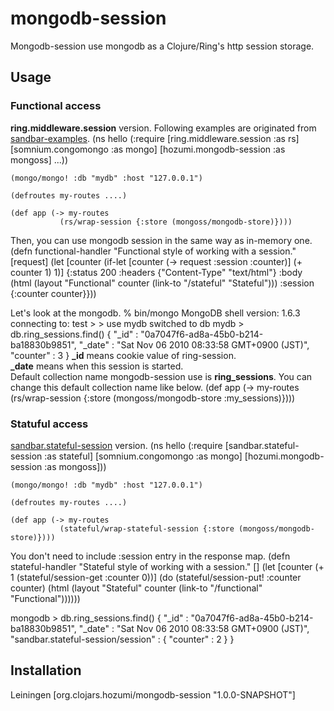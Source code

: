 # mongodb-session

Mongodb-session use mongodb as a Clojure/Ring's http session storage.

## Usage
### Functional access
**ring.middleware.session** version. Following examples are originated from [sandbar-examples](https://github.com/brentonashworth/sandbar-examples/blob/master/sessions/src/sandbar/examples/session_demo.clj).
    (ns hello
      (:require [ring.middleware.session :as rs]
                [somnium.congomongo :as mongo]
                [hozumi.mongodb-session :as mongoss]
	        ...))
	    
    (mongo/mongo! :db "mydb" :host "127.0.0.1")

    (defroutes my-routes ....)
    
    (def app (-> my-routes
               (rs/wrap-session {:store (mongoss/mongodb-store)})))

Then, you can use mongodb session in the same way as in-memory one.
    (defn functional-handler
      "Functional style of working with a session."
      [request]
      (let [counter (if-let [counter (-> request :session :counter)]
                      (+ counter 1)
                      1)]
        {:status 200
         :headers {"Content-Type" "text/html"}
         :body (html
                (layout "Functional" counter (link-to "/stateful" "Stateful")))
         :session {:counter counter}}))

Let's look at the mongodb.
    % bin/mongo
    MongoDB shell version: 1.6.3
    connecting to: test
    >
    > use mydb
    switched to db mydb
    > db.ring_sessions.find()
    { "_id" : "0a7047f6-ad8a-45b0-b214-ba18830b9851", "_date" : "Sat Nov 06 2010 08:33:58 GMT+0900 (JST)", "counter" : 3 }
**_id** means cookie value of ring-session.<br>
**_date** means when this session is started.<br>
Default collection name mongodb-session use is **ring_sessions**. You can change this default collection name like below.
    (def app (-> my-routes
               (rs/wrap-session {:store (mongoss/mongodb-store :my_sessions)})))

### Statuful access
[sandbar.stateful-session](https://github.com/brentonashworth/sandbar) version.
    (ns hello
      (:require [sandbar.stateful-session :as stateful]
                [somnium.congomongo :as mongo]
                [hozumi.mongodb-session :as mongoss]))
	    
    (mongo/mongo! :db "mydb" :host "127.0.0.1")
    
    (defroutes my-routes ....)

    (def app (-> my-routes
               (stateful/wrap-stateful-session {:store (mongoss/mongodb-store)})))
You don't need to include :session entry in the response map.
    (defn stateful-handler
      "Stateful style of working with a session."
      []
      (let [counter (+ 1 (stateful/session-get :counter 0))]
        (do (stateful/session-put! :counter counter)
            (html
                 (layout "Stateful" counter (link-to "/functional" "Functional"))))))

mongodb
    > db.ring_sessions.find()
    { "_id" : "0a7047f6-ad8a-45b0-b214-ba18830b9851", "_date" : "Sat Nov 06 2010 08:33:58 GMT+0900 (JST)", "sandbar.stateful-session/session" : { "counter" : 2 } }

## Installation
Leiningen
    [org.clojars.hozumi/mongodb-session "1.0.0-SNAPSHOT"]

